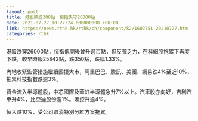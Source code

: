 ```yaml
---
layout: post
title: 港股跌逾300點　恒指失守26000點
date: 2021-07-27 10:27:24.000000000 +08:00
link: https://news.rthk.hk/rthk/ch/component/k2/1602751-20210727.htm
categories: rthk
---
```


港股跌穿26000點，恒指低開後曾升過百點，但反彈乏力，在科網股拖累下再度下跌，較早時報25842點，跌350點，跌幅1.33%。

內地收緊監管措施繼續困擾大市，阿里巴巴、騰訊、美團、網易跌4%至近10%，拖累科技指數跌逾3%。

資金流入半導體股，中芯國際及華虹半導體急升7%以上。汽車股亦向好，吉利汽車升4%，比亞迪股份逾1%。滙控升逾4%。

恒大跌10%，受公司取消特別分紅方案拖累。
